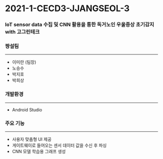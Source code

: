 # 2021-1-CECD3-JJANGSEOL-3
### IoT sensor data 수집 및 CNN 활용을 통한 독거노인 우울증상 초기감지 with 고그린테크

### 짱설팀
---
* 이미란 (팀장)
* 노승수
* 박지호
* 박희상

### 개발환경
---
* Android Studio

### 주요 기능
---
* 사용자 맞춤형 UI 제공
* 게이트웨이로 들어오는 센서 데이터 값을 수신 후 파싱
* CNN 모델 학습용 그래프 생성
